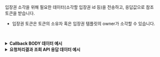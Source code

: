 입장권 소각을 위해 필요한 데이터(소각할 입장권 id 등)을 전송하고, 응답값으로 참조 토큰을 받습니다.

- 입장권 토큰은 토큰의 소유자 혹은 입장권 템플릿의 owner가 소각할 수 있습니다.
<p><br/></p>

<details>
  <summary><b>Callback BODY 데이터 예시</b></summary>

  ```plaintext
  {
      “request_id”: “21c6c1c4-ca95-4144-9bc3-0d44456d3243”,
      “status”: “SUCCESS”,
      “reason”: “”,
      “results”: {
            “transaction_hash”: “0xbd0c8192a39a70525e4b243f67d31c9656bb…”
      }
  }
  ```
</details>

<details>
  <summary><b>요청처리결과 조회 API 응답 데이터 예시</b></summary>

  ```plaintext
  {
      “code”: “20000”,
      “message”: “SUCCESS”,
      “request_id”: “21c6c1c4-ca95-4144-9bc3-0d44456d3243”,
      “results”: {
            “transaction_hash”: “0xbd0c8192a39a70525e4b243f67d31c9656bb…”,
            “requested_at”: “2024-04-19T02:16:44.53415005Z”,
            “finished_at”: “2024-04-19T02:16:44.53415005Z”
      }
  }
  ```
</details>
